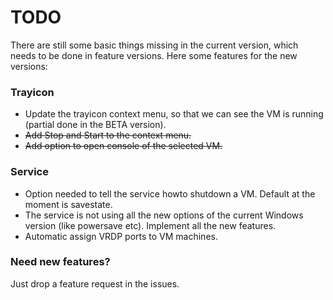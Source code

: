 # TODO #
There are still some basic things missing in the current version, which needs to be done in feature versions. Here some features for the new versions:

### Trayicon ###
  * Update the trayicon context menu, so that we can see the VM is running (partial done in the BETA version).
  * ~~Add Stop and Start to the context menu.~~
  * ~~Add option to open console of the selected VM.~~

### Service ###
  * Option needed to tell the service howto shutdown a VM. Default at the moment is savestate.
  * The service is not using all the new options of the current Windows version (like powersave etc). Implement all the new features.
  * Automatic assign VRDP ports to VM machines.

### Need new features? ###
Just drop a feature request in the issues.
